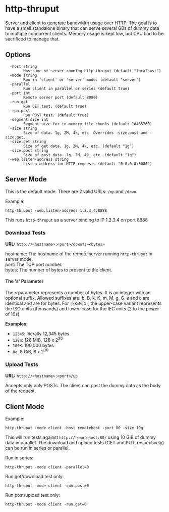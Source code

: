 # http-thruput

Server and client to generate bandwidth usage over HTTP.
The goal is to have a small standalone binary that can serve several GBs of dummy data to multiple concurrent clients.
Memory usage is kept low, but CPU had to be sacrificed to manage that.

## Options
```
  -host string
    	Hostname of server running http-thruput (default "localhost")
  -mode string
    	Run in 'client' or 'server' mode. (default "server")
  -parallel
    	Run client in parallel or series (default true)
  -port int
    	Remote server port (default 8080)
  -run.get
    	Run GET test. (default true)
  -run.post
    	Run POST test. (default true)
  -segment.size int
    	Segment size for in-memory file chunks (default 10485760)
  -size string
    	Size of data. 1g, 2M, 4k, etc. Overrides -size.post and -size.get.
  -size.get string
    	Size of get data. 1g, 2M, 4k, etc. (default "1g")
  -size.post string
    	Size of post data. 1g, 2M, 4k, etc. (default "1g")
  -web.listen-address string
    	Listen address for HTTP requests (default "0.0.0.0:8080")
```

## Server Mode

This is the default mode.
There are 2 valid URLs: `/up` and `/down`.

Example:
```
http-thruput -web.listen-address 1.2.3.4:8888
```
This runs `http-thruput` as a server binding to IP 1.2.3.4 on port 8888

### Download Tests

__URL:__ `http://<hostname>:<port>/down?s=<bytes>`

hostname: The hostname of the remote server running `http-thruput` in server mode.  
port: The TCP port number.  
bytes: The number of bytes to present to the client.  

#### The 's' Parameter

The `s` parameter represents a number of bytes.
It is an integer with an optional suffix.
Allowed suffixes are: b, B, k, K, m, M, g, G.
`B` and `b` are identical and are for bytes.
For `[kKmMgG]`, the upper-case variant represents the ISO units (thousands) and lower-case for the IEC units (2 to the power of 10s)

__Examples:__
- `12345`: literally 12,345 bytes
- `128m`: 128 MiB, 128 x 2<sup>20</sup>
- `100K`: 100,000 bytes
- `8g`: 8 GiB, 8 x 2<sup>30</sup>


### Upload Tests

__URL:__ `http://<hostname>:<port>/up`

Accepts only only POSTs.
The client can post the dummy data as the body of the request.

## Client Mode

Example:
```
http-thruput -mode client -host remotehost -port 80 -size 10g
```
This will run tests against `http://remotehost:80/` using 10 GiB of dummy data in parallel.
The download and upload tests (GET and PUT, respectively) can be run in series or parallel.

Run in series:
```
http-thruput -mode client -parallel=0
```

Run get/download test only:
```
http-thruput -mode client -run.post=0
```

Run post/upload test only:
```
http-thruput -mode client -run.get=0
```

